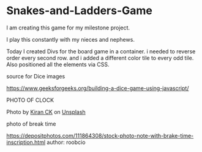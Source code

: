 # Snakes-and-Ladders-Game

I am creating this game for my milestone project.

I play this constantly with my nieces and nephews.

Today I created Divs for the board game in a container. i needed to reverse order every second row. and i added a different color tile to every odd tile.
Also positioned all the elements via CSS.

source for Dice images

https://www.geeksforgeeks.org/building-a-dice-game-using-javascript/

PHOTO OF CLOCK

Photo by <a href="https://unsplash.com/@kiranck123?utm_source=unsplash&utm_medium=referral&utm_content=creditCopyText">Kiran CK</a> on <a href="https://unsplash.com/images/things/clock?utm_source=unsplash&utm_medium=referral&utm_content=creditCopyText">Unsplash</a>


photo of break time

https://depositphotos.com/111864308/stock-photo-note-with-brake-time-inscription.html
author: roobcio